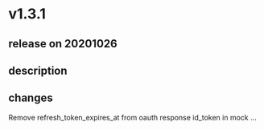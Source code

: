 # v1.3.1

## release on 20201026

## description

## changes

Remove refresh_token_expires_at from oauth response id_token in mock …

